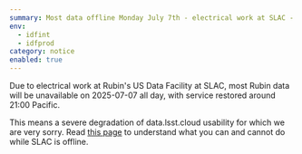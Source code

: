 ```yaml
---
summary: Most data offline Monday July 7th - electrical work at SLAC - expand for details
env:
  - idfint
  - idfprod
category: notice
enabled: true
---
```


Due to electrical work at Rubin's US Data Facility at SLAC, most Rubin data will be unavailable on 2025-07-07 all day, with service restored around 21:00 Pacific.  

This means a severe degradation of data.lsst.cloud usability for which we are very sorry. 
Read [this page](https://rsp.lsst.io/guides/hybrid.html) to understand what you can and cannot do while SLAC is offline. 

